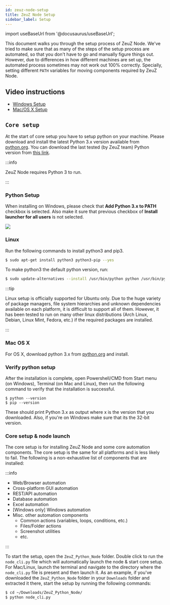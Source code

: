 ```yaml
---
id: zeuz-node-setup
title: ZeuZ Node Setup
sidebar_label: Setup
---
```


import useBaseUrl from '@docusaurus/useBaseUrl';

This document walks you through the setup process of ZeuZ Node. We've
tried to make sure that as many of the steps of the setup process are
automated, so that you don't have to go and manually figure things
out. However, due to differences in how different machines are set up,
the automated process sometimes may not work out 100% correctly.
Specially, setting different `PATH` variables for moving components
required by ZeuZ Node.

## Video instructions

- [Windows Setup](https://youtu.be/LGmr6ZpoPGk)
- [Mac/OS X Setup](https://youtu.be/TCPmaUgS8hk)


## `Core setup`


At the start of core setup you have to setup python on your machine.
Please download and install the latest Python 3.x version available
from [python.org](https://www.python.org/downloads/). You can download
the last tested (by ZeuZ team) Python version from
[this link](https://www.python.org/ftp/python/3.11.4/python-3.11.4-amd64.exe).

:::info

ZeuZ Node requires Python 3 to run. 

:::

### Python Setup

When installing on Windows, please check that **Add Python 3.x to
PATH** checkbox is selected. Also make it sure that previous checkbox of **Install
launcher for all users** is not selected.

![](/img/python_setup-path.png)

### Linux

Run the following commands to install python3 and pip3.

```bash
$ sudo apt-get install python3 python3-pip --yes
```

To make python3 the default python version, run:

```bash
$ sudo update-alternatives --install /usr/bin/python python /usr/bin/python3 10
```

:::tip

Linux setup is officially supported for Ubuntu only. Due to the huge
variety of package managers, file system hierarchies and unknown
dependencies available on each platform, it is difficult to support
all of them. However, it has been tested to run on many other linux
distributions (Arch Linux, Debian, Linux Mint, Fedora, etc.) if the
required packages are installed.

:::

### Mac OS X

For OS X, download python 3.x from
[python.org](https://www.python.org/downloads/) and install.

### Verify python setup

After the installation is complete, open Powershell/CMD from Start
menu (on Windows), Terminal (on Mac and Linux), then run the following
command to verify that the installation is successful.

```batch
$ python --version
$ pip --version
```

These should print Python 3.x as output where x is the version that
you downloaded. Also, if you're on Windows make sure that its the
32-bit version.

### Core setup & node launch 

The core setup is for installing ZeuZ Node and some core automation
components. The core setup is the same for all platforms and is less
likely to fail. The following is a non-exhaustive list of components
that are installed:

:::info

- Web/Browser automation
- Cross-platform GUI automation
- REST/API automation
- Database automation
- Excel automation
- [Windows only] Windows automation
- Misc. other automation components
    - Common actions (variables, loops, conditions, etc.)
    - Files/Folder actions
    - Screenshot utilities
    - etc.

:::

To start the setup, open the `ZeuZ_Python_Node` folder. Double click to run the 
`node_cli.py` file which will automatically launch the node & start core setup.
For Mac/Linux, launch the terminal
and navigate to the directory where the `node_cli.py` file is
present and then launch it. As an example, if you've downloaded the
`ZeuZ_Python_Node` folder in your `Downloads` folder and
extracted it there, start the setup by running the following
commands:

```bash
$ cd ~/Downloads/ZeuZ_Python_Node/
$ python node_cli.py
```

